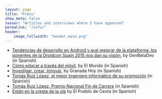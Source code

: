 ```yaml
---
layout: page
title: "Press"
show_meta: false
teaser: "Articles and interviews where I have appeared"
permalink: "/info/"
header:
    image_fullwidth: "header_main.png"
---
```


- [Tendencias de desarrollo en Android y qué mejorar de la plataforma: los ponentes de la Droidcon Spain 2015 nos dan su visión](http://www.genbetadev.com/desarrollo-aplicaciones-moviles/tendencias-de-desarrollo-en-android-y-que-mejorar-de-la-plataforma-los-ponentes-de-la-droidcon-spain-2015-nos-dan-su-vision), by GenBetaDev (in Spanish)
- [Cómo educar a través del móvil](http://www.elmundo.es/andalucia/2014/09/01/5403021dca4741d8698b4576.html), by El Mundo (in Spanish)
- [Investigar, crear, innovar](http://www.granadahoy.com/article/granada/1546423/investigar/crear/innovar.html), by Granada Hoy (in Spanish)
- [Tomás Ruiz López, el mejor Ingeniero informático de su promoción](http://universitariosdelospedroches.blogspot.no/2013/06/tomas-ruiz-lopez-el-mejor-ingeniero.html) (in Spanish)
- [Tomás Ruiz López, Premio Nacional Fin de Carrera](http://sociedadesbinarias.blogspot.no/2013/05/tomas-ruiz-lopez-premio-nacional-fin-de.html) (in Spanish)
- [Están en la cresta de la ola](http://www.elpueblodeceuta.es/201205/20120513/201205136101.html) by El Pueblo de Ceuta (in Spanish)

 [1]: #
 [2]: #
 [3]: #
 [4]: #
 [5]: #
 [6]: #
 [7]: #
 [8]: #
 [9]: #
 [10]: #